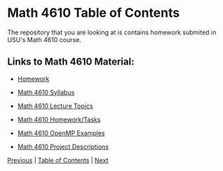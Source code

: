 
# Math 4610 Table of Contents

The repository that you are looking at is contains homework submited in USU's Math 4610 course.

## Links to Math 4610 Material:

* [Homework](../homework/Readme.md)

* [Math 4610 Syllabus](../syllabus/README.md)

* [Math 4610 Lecture Topics](../lectures/toc/md/topic_toc.md)

* [Math 4610 Homework/Tasks](../tasksheets/toc/md/tasksheet_toc.md)

* [Math 4610 OpenMP Examples](../openmp/toc/md/openmp_toc.md)

* [Math 4610 Project Descriptions](../projects/indexOfProjects.md)





[Previous](../README.md) |
[Table of Contents](./README.md) |
[Next](../syllabus/README.md)
